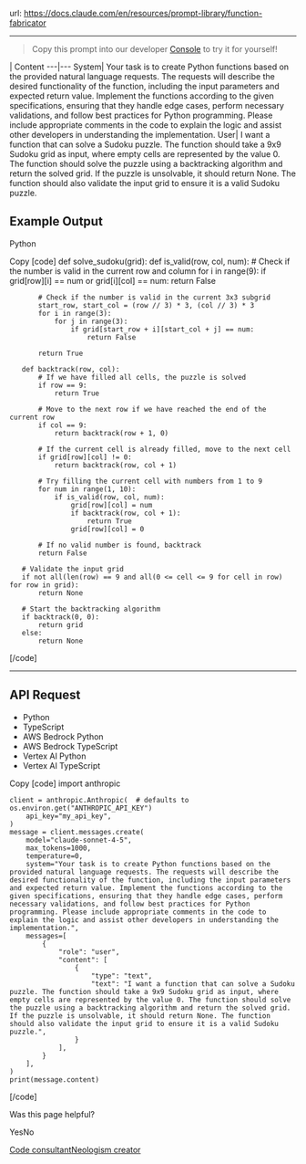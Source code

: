 url: https://docs.claude.com/en/resources/prompt-library/function-fabricator

---

> Copy this prompt into our developer [Console](https://console.anthropic.com/dashboard) to try it for yourself\!

| Content
---|---
System| Your task is to create Python functions based on the provided natural language requests. The requests will describe the desired functionality of the function, including the input parameters and expected return value. Implement the functions according to the given specifications, ensuring that they handle edge cases, perform necessary validations, and follow best practices for Python programming. Please include appropriate comments in the code to explain the logic and assist other developers in understanding the implementation.
User| I want a function that can solve a Sudoku puzzle. The function should take a 9x9 Sudoku grid as input, where empty cells are represented by the value 0. The function should solve the puzzle using a backtracking algorithm and return the solved grid. If the puzzle is unsolvable, it should return None. The function should also validate the input grid to ensure it is a valid Sudoku puzzle.

## Example Output

Python

Copy
[code]
    def solve_sudoku(grid):
       def is_valid(row, col, num):
           # Check if the number is valid in the current row and column
           for i in range(9):
               if grid[row][i] == num or grid[i][col] == num:
                   return False

           # Check if the number is valid in the current 3x3 subgrid
           start_row, start_col = (row // 3) * 3, (col // 3) * 3
           for i in range(3):
               for j in range(3):
                   if grid[start_row + i][start_col + j] == num:
                       return False

           return True

       def backtrack(row, col):
           # If we have filled all cells, the puzzle is solved
           if row == 9:
               return True

           # Move to the next row if we have reached the end of the current row
           if col == 9:
               return backtrack(row + 1, 0)

           # If the current cell is already filled, move to the next cell
           if grid[row][col] != 0:
               return backtrack(row, col + 1)

           # Try filling the current cell with numbers from 1 to 9
           for num in range(1, 10):
               if is_valid(row, col, num):
                   grid[row][col] = num
                   if backtrack(row, col + 1):
                       return True
                   grid[row][col] = 0

           # If no valid number is found, backtrack
           return False

       # Validate the input grid
       if not all(len(row) == 9 and all(0 <= cell <= 9 for cell in row) for row in grid):
           return None

       # Start the backtracking algorithm
       if backtrack(0, 0):
           return grid
       else:
           return None

[/code]

* * *

## API Request

  * Python
  * TypeScript
  * AWS Bedrock Python
  * AWS Bedrock TypeScript
  * Vertex AI Python
  * Vertex AI TypeScript

Copy
[code]
    import anthropic

    client = anthropic.Anthropic(  # defaults to os.environ.get("ANTHROPIC_API_KEY")
        api_key="my_api_key",
    )
    message = client.messages.create(
        model="claude-sonnet-4-5",
        max_tokens=1000,
        temperature=0,
        system="Your task is to create Python functions based on the provided natural language requests. The requests will describe the desired functionality of the function, including the input parameters and expected return value. Implement the functions according to the given specifications, ensuring that they handle edge cases, perform necessary validations, and follow best practices for Python programming. Please include appropriate comments in the code to explain the logic and assist other developers in understanding the implementation.",
        messages=[
            {
                "role": "user",
                "content": [
                    {
                        "type": "text",
                        "text": "I want a function that can solve a Sudoku puzzle. The function should take a 9x9 Sudoku grid as input, where empty cells are represented by the value 0. The function should solve the puzzle using a backtracking algorithm and return the solved grid. If the puzzle is unsolvable, it should return None. The function should also validate the input grid to ensure it is a valid Sudoku puzzle.",
                    }
                ],
            }
        ],
    )
    print(message.content)

[/code]

Was this page helpful?

YesNo

[Code consultant](/en/resources/prompt-library/code-consultant)[Neologism creator](/en/resources/prompt-library/neologism-creator)
